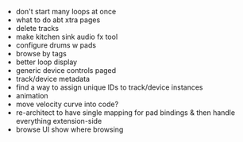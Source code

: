 - don't start many loops at once
- what to do abt xtra pages
- delete tracks
- make kitchen sink audio fx tool
- configure drums w pads
- browse by tags
- better loop display
- generic device controls paged
- track/device metadata
- find a way to assign unique IDs to track/device instances
- animation
- move velocity curve into code?
- re-architect to have single mapping for pad bindings & then handle everything extension-side
- browse UI show where browsing
